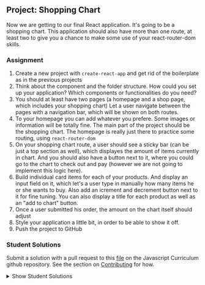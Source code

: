 ## Project: Shopping Chart

Now we are getting to our final React application. It's going to be a shopping chart.
This application should also have more than one route, at least two to give you a chance to make some use of your react-router-dom skills.

### Assignment

1. Create a new project with `create-react-app` and get rid of the boilerplate as in the previous projects
2. Think about the component and the folder structure. How could you set up your application? Which components or functionalities do you need?
3. You should at least have two pages (a homepage and a shop page, which includes your shopping chart) Let a user navigate between the pages with a navigation bar, which will be shown on both routes.
4. To your homepage you can add whatever you prefere. Some images or information will be totally fine. The main part of the project should be the shopping chart. The homepage is really just there to practice some routing, using `react-router-dom`
5. On your shopping chart route, a user should see a sticky bar (can be just a top section as well), which displayes the amount of items currently in chart. And you should also have a button next to it, where you could go to the chart to check out and pay (however we are not going to implement this logic here).
6. Build individual card items for each of your products. And display an input field on it, which let's a user type in manually how many items he or she wants to buy. Also add an icrement and decrement button next to it for fine tuning. You can also display a title for each product as well as an "add to chart" button.
7. Once a user submitted his order, the amount on the chart itself should adjust
8. Style your application a little bit, in order to be able to show it off.
9. Push the project to GitHub

### Student Solutions

Submit a solution with a pull request to this [file](https://github.com/TheOdinProject/curriculum/blob/master/javascript/frameworks/frameworks-project.md) on the Javascript Curriculum github repository. See the section on [Contributing](http://github.com/TheOdinProject/curriculum/blob/master/contributing.md) for how.

<details markdown="block">
  <summary> Show Student Solutions </summary>

- Add your solution below this line!

### Additional Resources
